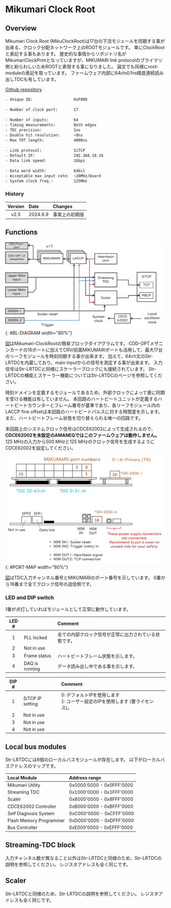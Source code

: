 # Mikumari Clock Root

## Overview

Mikumari Clock Root (MikuClockRoot)は17台の下流モジュールを同期する事が出来る、クロック分配ネットワーク上のROOTモジュールです。
単にClockRootと表記する事もあります。
歴史的な事情からリポジトリ名がMikumariClockPrimとなっていますが、MIKUMARI link protocolのプライマリ側と紛らわしいためROOTと表現する事になりました。
論文でも同様にroot-moduleの表記を取っています。
ファームウェア内部に64chの1ns精度連続読み出しTDCも有しています。

[Github repository](https://github.com/AMANEQ-official/MikuClockPrim)

```
- Unique ID:                  0xF000

- Number of clock port:       17

- Number of inputs:           64
- Timing measurements:        Both edges
- TDC precision:              1ns
- Double hit resolution:      ~8ns
- Max TOT length:             4000ns

- Link protocol:              SiTCP
- Default IP:                 192.168.10.16
- Data link speed:            1Gbps

- Data word width:            64bit
- Acceptable max input rate:  ~28MHz/board
- System clock freq.:         125MHz
```

### History

|Version|Date|Changes|
|:----:|:----|:----|
|v2.5|2024.6.9|事実上の初期版|

## Functions

![BL-DIAGRAM](block-diagram.png "Simplified block diagram of MikuClockPrim."){: #BL-DIAGRAM width="80%"}

[図](#BL-DIAGRAM)はMikumari-ClockRootの簡易ブロックダイアグラムです。
CDD-OPTメザニンカードの16ポートに加えてCRV/前面MIKUMARIポートも活用して、最大17台のリーフモジュールを時刻同期する事が出来ます。
加えて、64ch文のStr-LRTDCを内蔵しており、main inputからの信号を測定する事が出来ます。
入力信号はStr-LRTDCと同様にスケーラーブロックにも接続されています。
Str-LRTDCの機能とスケーラー機能についてはStr-LRTDCのページを参照してください。

時刻ドメインを定義するモジュールであるため、外部クロックによって更に同期を受ける機能は有していません。
本回路のハートビートユニットが定義するハートビートカウンターとフレーム番号が基準であり、各リーフモジュール内のLACCP fine offsetは本回路のハートビートパルスに対する時間差を示します。
また、ハートビートフレーム状態を切り替えられる唯一の回路です。

本回路上のシステムクロック信号はCDCE62002によって生成されるので、**CDCE62002を未設定のAMANEQではこのファームウェアは動作しません。**
125 MHzの入力から500 MHzと125 MHzのクロック信号を生成するようにCDCE62002を設定してください。

![PORT-MAP](port-map.png "Port map of Str-LRTDC"){: #PORT-MAP width="80%"}

[図](#PORT-MAP)はTDC入力チャンネル番号とMIKUMARIのポート番号を示しています。
0番から16番まで全てクロック信号の送信側です。

### LED and DIP switch

1番が点灯していればモジュールとして正常に動作しています。

|LED #||Comment|
|:----:|:----|:----|
|1| PLL locked| 全ての内部クロック信号が正常に出力されている状態です。 |
|2| Not in use| |
|3| Frame status| ハートビートフレーム状態を示します。 |
|4| DAQ is running| データ読み出し中である事を示します。 |

|DIP #||Comment|
|:----:|:----|:----|
|1| SiTCP IP setting | 0: デフォルトIPを使用します <br> 1: ユーザー設定のIPを使用します (要ライセンス)。|
|2| Not in use | |
|3| Not in use | |
|4| Not in use | |

## Local bus modules

Str-LRTDCには6個のローカルバスモジュールが存在します。
以下がローカルバスアドレスのマップです。

|Local Module|Address range|
|:----|:----|
|Mikumari Utility        |0x0000'0000 - 0x0FFF'0000|
|Streaming TDC           |0x1000'0000 - 0x1FFF'0000|
|Scaler                  |0x8000'0000 - 0x8FFF'0000|
|CDCE62002 Controller    |0xB000'0000 - 0xBFFF'0000|
|Self Diagnosis System   |0xC000'0000 - 0xCFFF'0000|
|Flash Memory Programmer |0xD000'0000 - 0xDFFF'0000|
|Bus Controller          |0xE000'0000 - 0xEFFF'0000|

## Streaming-TDC block

入力チャンネル数が異なること以外はStr-LRTDCと同様のため、Str-LRTDCの説明を参照してください。
レジスタアドレスも全く同じです。

## Scaler

Str-LRTDCと同様のため、Str-LRTDCの説明を参照してください。
レジスタアドレスも全く同じです。